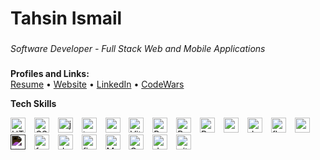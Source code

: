 # Tahsin Ismail

###

*Software Developer - Full Stack Web and Mobile Applications*

###

**Profiles and Links:**  
[Resume](https://github.com/tahsinismail/tahsinismail/blob/main/resume.md)  &#x2022; [Website](https://tahsinismail.vercel.app)  &#x2022; [LinkedIn](https://linkedin.com/in/tahsinismail)  &#x2022;
 [CodeWars](https://www.codewars.com/users/tahsinismail)


**Tech Skills**

<div align="left">
  <img src="https://cdn.jsdelivr.net/gh/devicons/devicon/icons/html5/html5-original.svg" height="24" alt="HTML logo"  />
  <img width="6" />
  <img src="https://cdn.jsdelivr.net/gh/devicons/devicon/icons/css3/css3-original.svg" height="24" alt="CSS logo"  />
  <img width="6" />
  <img src="https://cdn.jsdelivr.net/gh/devicons/devicon/icons/javascript/javascript-original.svg" height="24" alt="javascript logo"  />
  <img width="6" />
  <img src="https://cdn.jsdelivr.net/gh/devicons/devicon/icons/typescript/typescript-original.svg" height="24" alt="typescript logo"  />
  <img width="6" />
  <img src="https://cdn.jsdelivr.net/gh/devicons/devicon/icons/nodejs/nodejs-original.svg" height="24" alt="nodejs logo"  />
  <img width="6" />
  <img src="https://cdn.jsdelivr.net/gh/devicons/devicon/icons/vitejs/vitejs-original.svg" height="24" alt="Vitejs logo"  />
  <img width="6" />
  <img src="https://cdn.jsdelivr.net/gh/devicons/devicon/icons/react/react-original.svg" height="24" alt="React logo"  />
  <img width="6" />
  <img src="https://cdn.jsdelivr.net/gh/devicons/devicon/icons/redux/redux-original.svg" height="24" alt="React logo"  />
  <img width="6" />
  <img src="https://remix.run/_brand/remix-letter-glowing.svg" height="24" alt="Remixjs logo"  />
  <img width="6" />
  <img src="https://cdn.jsdelivr.net/gh/devicons/devicon/icons/nextjs/nextjs-original.svg" height="24" alt="nextjs logo"  />
  <img width="6" />
  <img src="https://cdn.jsdelivr.net/gh/devicons/devicon/icons/dart/dart-original.svg" height="24" alt="dart logo"  />
  <img width="6" />
  <img src="https://cdn.jsdelivr.net/gh/devicons/devicon/icons/flutter/flutter-original.svg" height="24" alt="flutter logo"  />
  <img width="6" />
  <img src="https://cdn.jsdelivr.net/gh/devicons/devicon/icons/python/python-original.svg" height="24" alt="python logo"  />
  <img width="6" />
  <img src="https://cdn.jsdelivr.net/gh/devicons/devicon/icons/django/django-plain.svg" height="24" alt="django logo" style="filter: invert(100%);" />
  <img width="6"/>
  <img src="https://cdn.jsdelivr.net/gh/devicons/devicon@latest/icons/fastapi/fastapi-original.svg" height="24" alt="fastapi logo"  />
  <img width="6" />
  <img src="https://cdn.jsdelivr.net/gh/devicons/devicon/icons/sqldeveloper/sqldeveloper-original.svg" height="24" alt="database logo"  />
  <img width="6"/>
  <img src="https://cdn.jsdelivr.net/gh/devicons/devicon/icons/firebase/firebase-original.svg" height="24" alt="firebase logo"  />
  <img width="6"/>
  <img src="https://cdn.jsdelivr.net/gh/devicons/devicon/icons/mysql/mysql-original.svg" height="24" alt="MySQL logo"  />
  <img width="6"/>
  <img src="https://cdn.jsdelivr.net/gh/devicons/devicon/icons/graphql/graphql-plain.svg" height="24" alt="GraphQL logo"  />
  <img width="6"/>
  <img src="https://cdn.jsdelivr.net/gh/devicons/devicon/icons/docker/docker-original.svg" height="24" alt="docker logo"  />
  <img width="6"/>
  <img src="https://cdn.jsdelivr.net/gh/devicons/devicon/icons/git/git-original.svg" height="24" alt="git logo"  />
  <img width="6"/>




</div>

###
